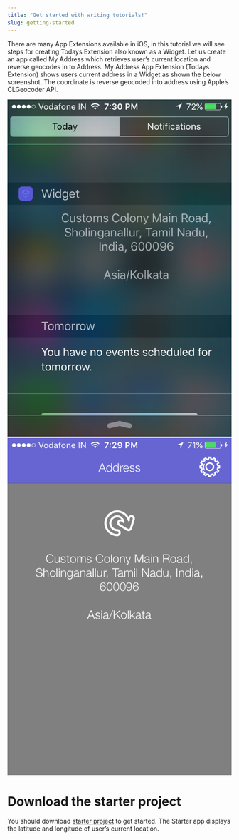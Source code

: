 ```yaml
---
title: "Get started with writing tutorials!"
slug: getting-started
---
```


There are many App Extensions available in iOS, in this tutorial we will see steps for creating  Todays Extension also known as a Widget. Let us create an app called My Address which retrieves user’s current location and reverse geocodes in to Address. My Address App Extension (Todays Extension) shows users current address in a Widget as shown the below screenshot. The coordinate is reverse geocoded into address using Apple’s CLGeocoder API. 

![Image Asset](assets/appscreen1.png "Show Current Address")
![Image Asset](assets/appscreen2.png "Current Address in Today Extension")

# Download the starter project

You should download [starter project](https://github.com/hao44le/MapKit-Tutorial-Beginner) to get started. The Starter app displays the latitude and longitude of user’s current location. 